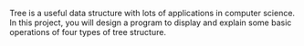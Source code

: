 Tree is a useful data structure with lots of applications in computer science. In this project, you will design a program to display and explain some basic operations of four types of tree structure.
